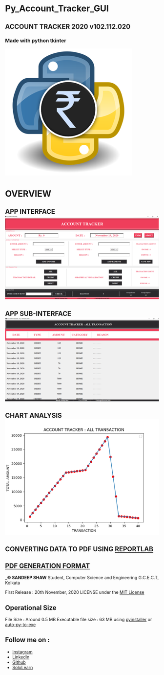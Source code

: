 # Py_Account_Tracker_GUI
## ACCOUNT TRACKER 2020 v102.112.020
### Made with python tkinter


![alt text](https://github.com/sandeep-shaw10/Py_Account_Tracker_GUI/blob/main/Account%20Tracker%202020/images/rupiyaPYsa.png?raw=true)

# OVERVIEW
## APP INTERFACE![MAIN WINDOW](https://github.com/sandeep-shaw10/Py_Account_Tracker_GUI/blob/main/GITHUB_PY_1.png?raw=true)
## APP SUB-INTERFACE![SETUP WINDOW](https://github.com/sandeep-shaw10/Py_Account_Tracker_GUI/blob/main/GITHUB_PY_2.png?raw=true)
## CHART ANALYSIS![Matplotlib Chart](https://github.com/sandeep-shaw10/Py_Account_Tracker_GUI/blob/main/Figure_1.png?raw=true)
## CONVERTING DATA TO PDF USING [REPORTLAB](https://www.reportlab.com/docs/reportlab-userguide.pdf)
## [PDF GENERATION FORMAT](https://github.com/sandeep-shaw10/Py_Account_Tracker_GUI/blob/main/myAccount20112020000830.pdf)

_**© SANDEEP SHAW**
Student, Computer Science and Engineering
G.C.E.C.T, Kolkata


First Release : 20th November, 2020
LICENSE under the [MIT License](LICENSE)

## Operational Size 
File Size : Around 0.5 MB
Executable file size : 63 MB using [pyinstaller](https://www.youtube.com/watch?v=UZX5kH72Yx4) or [auto-py-to-exe](https://www.youtube.com/watch?v=OZSZHmWSOeM)



## Follow me on :
* [Instagram](https://www.instagram.com/san_deep_10/)
* [LinkedIn](https://www.linkedin.com/in/sandeep-shaw-b47b47158/)
* [Github](https://github.com/sandeep-shaw10)
* [SoloLearn](https://www.sololearn.com/Profile/15625221)


